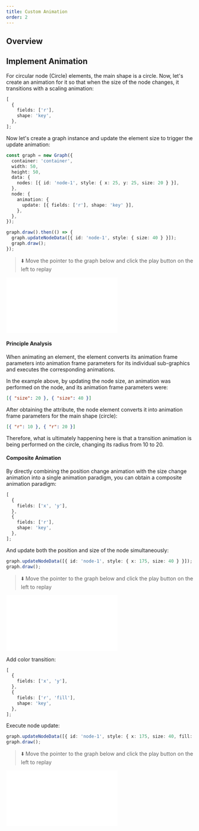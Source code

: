 ```yaml
---
title: Custom Animation
order: 2
---
```


## Overview

## Implement Animation

For circular node (Circle) elements, the main shape is a circle. Now, let's create an animation for it so that when the size of the node changes, it transitions with a scaling animation:

```typescript
[
  {
    fields: ['r'],
    shape: 'key',
  },
];
```

Now let's create a graph instance and update the element size to trigger the update animation:

```typescript
const graph = new Graph({
  container: 'container',
  width: 50,
  height: 50,
  data: {
    nodes: [{ id: 'node-1', style: { x: 25, y: 25, size: 20 } }],
  },
  node: {
    animation: {
      update: [{ fields: ['r'], shape: 'key' }],
    },
  },
});

graph.draw().then(() => {
  graph.updateNodeData([{ id: 'node-1', style: { size: 40 } }]);
  graph.draw();
});
```

> ⬇️ Move the pointer to the graph below and click the play button on the left to replay

<embed src="@/docs/manual/custom-extension-common/animation/implement-animation.md"></embed>

#### Principle Analysis

When animating an element, the element converts its animation frame parameters into animation frame parameters for its individual sub-graphics and executes the corresponding animations.

In the example above, by updating the node size, an animation was performed on the node, and its animation frame parameters were:

```json
[{ "size": 20 }, { "size": 40 }]
```

After obtaining the attribute, the node element converts it into animation frame parameters for the main shape (circle):

```json
[{ "r": 10 }, { "r": 20 }]
```

Therefore, what is ultimately happening here is that a transition animation is being performed on the circle, changing its radius from 10 to 20.

#### Composite Animation

By directly combining the position change animation with the size change animation into a single animation paradigm, you can obtain a composite animation paradigm:

```typescript
[
  {
    fields: ['x', 'y'],
  },
  {
    fields: ['r'],
    shape: 'key',
  },
];
```

And update both the position and size of the node simultaneously:

```typescript
graph.updateNodeData([{ id: 'node-1', style: { x: 175, size: 40 } }]);
graph.draw();
```

> ⬇️ Move the pointer to the graph below and click the play button on the left to replay

<embed src="@/docs/manual/custom-extension-common/animation/composite-animation-1.md"></embed>

Add color transition:

```typescript
[
  {
    fields: ['x', 'y'],
  },
  {
    fields: ['r', 'fill'],
    shape: 'key',
  },
];
```

Execute node update:

```typescript
graph.updateNodeData([{ id: 'node-1', style: { x: 175, size: 40, fill: 'pink' } }]);
graph.draw();
```

> ⬇️ Move the pointer to the graph below and click the play button on the left to replay

<embed src="@/docs/manual/custom-extension-common/animation/composite-animation-2.md"></embed>
